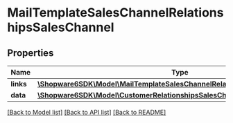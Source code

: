 # MailTemplateSalesChannelRelationshipsSalesChannel

## Properties
Name | Type | Description | Notes
------------ | ------------- | ------------- | -------------
**links** | [**\Shopware6SDK\Model\MailTemplateSalesChannelRelationshipsSalesChannelLinks**](MailTemplateSalesChannelRelationshipsSalesChannelLinks.md) |  | [optional] 
**data** | [**\Shopware6SDK\Model\CustomerRelationshipsSalesChannelData**](CustomerRelationshipsSalesChannelData.md) |  | [optional] 

[[Back to Model list]](../../README.md#documentation-for-models) [[Back to API list]](../../README.md#documentation-for-api-endpoints) [[Back to README]](../../README.md)

